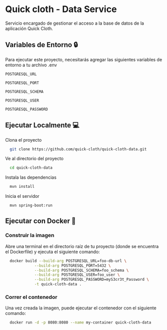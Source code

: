 # Quick cloth - Data Service

Servicio encargado de gestionar el acceso a la base de datos de la aplicación Quick Cloth.

## Variables de Entorno 🔒

Para ejecutar este proyecto, necesitarás agregar las siguientes variables de entorno a tu archivo .env

`POSTGRESQL_URL`

`POSTGRESQL_PORT`

`POSTGRESQL_SCHEMA`

`POSTGRESQL_USER`

`POSTGRESQL_PASSWORD`

## Ejecutar Localmente 💻

Clona el proyecto

```bash
  git clone https://github.com/quick-cloth/quick-cloth-data.git
```

Ve al directorio del proyecto

```bash
  cd quick-cloth-data
```

Instala las dependencias

```bash
  mvn install
```

Inicia el servidor

```bash
  mvn spring-boot:run
```

## Ejecutar con Docker 🐳

### Construir la imagen

Abre una terminal en el directorio raíz de tu proyecto (donde se encuentra el Dockerfile) y ejecuta el siguiente comando:

```bash
  docker build --build-arg POSTGRESQL_URL=foo-db-url \
             --build-arg POSTGRESQL_PORT=5432 \
             --build-arg POSTGRESQL_SCHEMA=foo_schema \
             --build-arg POSTGRESQL_USER=foo_user \
             --build-arg POSTGRESQL_PASSWORD=myS3cr3t_Password \
             -t quick-cloth-data .
```

### Correr el contenedor

Una vez creada la imagen, puede ejecutar el contenedor con el siguiente comando:

```bash
  docker run -d -p 8080:8080 --name my-container quick-cloth-data
```